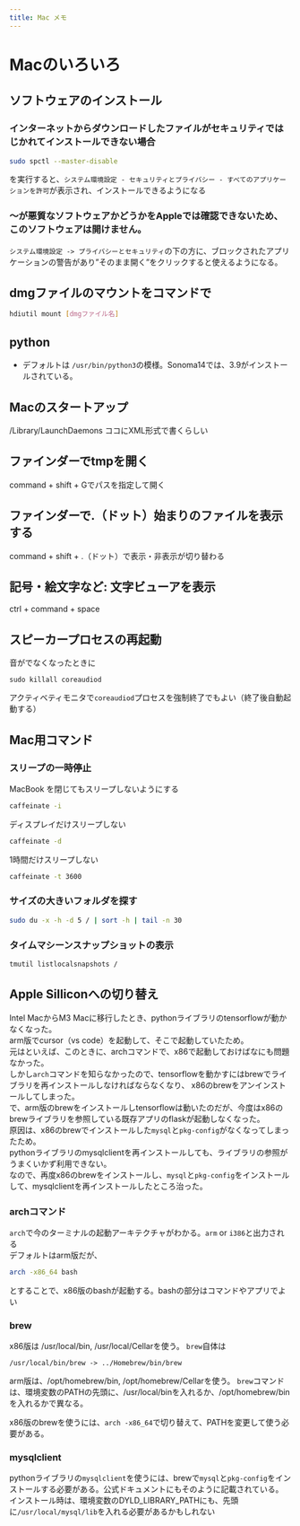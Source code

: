 ```yaml
---
title: Mac メモ
---
```




# Macのいろいろ

## ソフトウェアのインストール

### インターネットからダウンロードしたファイルがセキュリティではじかれてインストールできない場合

```bash
sudo spctl --master-disable
```
を実行すると、`システム環境設定 - セキュリティとプライバシー - すべてのアプリケーションを許可`が表示され、インストールできるようになる

### 〜が悪質なソフトウェアかどうかをAppleでは確認できないため、このソフトウェアは開けません。

`システム環境設定 -> プライバシーとセキュリティ`の下の方に、ブロックされたアプリケーションの警告があり”そのまま開く”をクリックすると使えるようになる。


## dmgファイルのマウントをコマンドで
```bash
hdiutil mount [dmgファイル名]
```

## python

- デフォルトは `/usr/bin/python3`の模様。Sonoma14では、3.9がインストールされている。

## Macのスタートアップ
/Library/LaunchDaemons
ココにXML形式で書くらしい

## ファインダーでtmpを開く

command + shift + Gでパスを指定して開く

## ファインダーで.（ドット）始まりのファイルを表示する

command + shift +  .（ドット）で表示・非表示が切り替わる

## 記号・絵文字など: 文字ビューアを表示

ctrl + command + space

## スピーカープロセスの再起動

音がでなくなったときに
```
sudo killall coreaudiod
```
アクティベティモニタで`coreaudiod`プロセスを強制終了でもよい（終了後自動起動する）

## Mac用コマンド

### スリープの一時停止

MacBook を閉じてもスリープしないようにする
```bash
caffeinate -i
```
ディスプレイだけスリープしない
```bash
caffeinate -d
```
1時間だけスリープしない
```bash
caffeinate -t 3600
```

### サイズの大きいフォルダを探す

```bash
sudo du -x -h -d 5 / | sort -h | tail -n 30
```

### タイムマシーンスナップショットの表示

```bash
tmutil listlocalsnapshots /
```


## Apple Silliconへの切り替え

Intel MacからM3 Macに移行したとき、pythonライブラリのtensorflowが動かなくなった。  
arm版でcursor（vs code）を起動して、そこで起動していたため。  
元はといえば、このときに、archコマンドで、x86で起動しておけばなにも問題なかった。  
しかし`arch`コマンドを知らなかったので、tensorflowを動かすにはbrewでライブラリを再インストールしなければならなくなり、
x86のbrewをアンインストールしてしまった。  
で、arm版のbrewをインストールしtensorflowは動いたのだが、今度はx86のbrewライブラリを参照している既存アプリのflaskが起動しなくなった。  
原因は、x86のbrewでインストールした`mysql`と`pkg-config`がなくなってしまったため。  
pythonライブラリのmysqlclientを再インストールしても、ライブラリの参照がうまくいかず利用できない。  
なので、再度x86のbrewをインストールし、`mysql`と`pkg-config`をインストールして、mysqlclientを再インストールしたところ治った。  

### archコマンド

`arch`で今のターミナルの起動アーキテクチャがわかる。`arm` or `i386`と出力される  
デフォルトはarm版だが、
```bash
arch -x86_64 bash
```
とすることで、x86版のbashが起動する。bashの部分はコマンドやアプリでよい

### brew

x86版は /usr/local/bin, /usr/local/Cellarを使う。
`brew`自体は
```
/usr/local/bin/brew -> ../Homebrew/bin/brew
```

arm版は、/opt/homebrew/bin, /opt/homebrew/Cellarを使う。
`brew`コマンドは、環境変数のPATHの先頭に、/usr/local/binを入れるか、/opt/homebrew/binを入れるかで異なる。

x86版のbrewを使うには、`arch -x86_64`で切り替えて、PATHを変更して使う必要がある。

### mysqlclient

pythonライブラリの`mysqlclient`を使うには、brewで`mysql`と`pkg-config`をインストールする必要がある。公式ドキュメントにもそのように記載されている。  
インストール時は、環境変数のDYLD_LIBRARY_PATHにも、先頭に`/usr/local/mysql/lib`を入れる必要があるかもしれない





